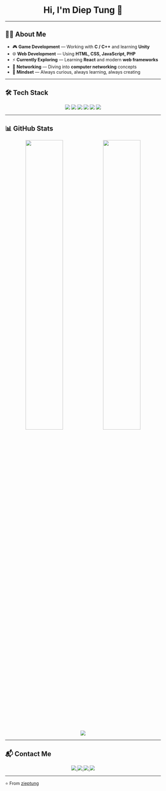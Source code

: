 <h1 align="center">Hi, I'm Diep Tung 👋</h1>

---

## 👨‍💻 About Me

- 🎮 **Game Development** — Working with **C / C++** and learning **Unity**  
- 🌐 **Web Development** — Using **HTML, CSS, JavaScript, PHP**  
- ⚡ **Currently Exploring** — Learning **React** and modern **web frameworks**  
- 📡 **Networking** — Diving into **computer networking** concepts  
- 🚀 **Mindset** — Always curious, always learning, always creating  

---

## 🛠️ Tech Stack

<div align="center">
  <img src="https://img.shields.io/badge/C-00599C?style=for-the-badge&logo=c&logoColor=white"/>
  <img src="https://img.shields.io/badge/C++-00599C?style=for-the-badge&logo=cplusplus&logoColor=white"/>
  <img src="https://img.shields.io/badge/HTML5-E34F26?style=for-the-badge&logo=html5&logoColor=white"/>
  <img src="https://img.shields.io/badge/CSS3-1572B6?style=for-the-badge&logo=css3&logoColor=white"/>
  <img src="https://img.shields.io/badge/JavaScript-F7DF1E?style=for-the-badge&logo=javascript&logoColor=black"/>
  <img src="https://img.shields.io/badge/PHP-777BB4?style=for-the-badge&logo=php&logoColor=white"/>
</div>

---

## 📊 GitHub Stats

<div align="center">
  <img width="49%" src="https://github-readme-stats.vercel.app/api?username=zieptung&show_icons=true&theme=tokyonight" />
  <img width="49%" src="https://github-readme-streak-stats.herokuapp.com/?user=zieptung&theme=tokyonight" />
</div>

<div align="center">
  <img src="https://github-readme-stats.vercel.app/api/top-langs/?username=zieptung&layout=compact&theme=tokyonight" />
</div>

---

## 📬 Contact Me

<div align="center">
  <a href="mailto:dieptung20102005@gmail.com">
    <img src="https://img.shields.io/badge/Gmail-D14836?style=for-the-badge&logo=gmail&logoColor=white"/>
  </a>
  <a href="https://www.linkedin.com/in/di%E1%BB%87p-t%C3%B9ng-803266297/" target="_blank">
    <img src="https://img.shields.io/badge/LinkedIn-0077B5?style=for-the-badge&logo=linkedin&logoColor=white"/>
  </a>
  <a href="https://www.facebook.com/Tungduhoc05" target="_blank">
    <img src="https://img.shields.io/badge/Facebook-1877F2?style=for-the-badge&logo=facebook&logoColor=white"/>
  </a>
  <a href="https://discord.com/users/890248969341513778" target="_blank">
    <img src="https://img.shields.io/badge/Discord-5865F2?style=for-the-badge&logo=discord&logoColor=white"/>
  </a>
</div>

---

⭐️ From [zieptung](https://github.com/zieptung)
